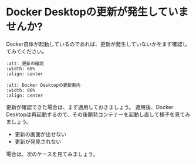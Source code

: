 # Docker Desktopの更新が発生していませんか?

Docker自体が起動しているのであれば、更新が発生していないかをまず確認してみてください。

```{image} images/check-update.png
:alt: 更新の確認
:width: 60%
:align: center
```

```{image} images/found-dd-update.png
:alt: Docker Desktopの更新案内
:width: 80%
:align: center
```

更新が確認できた場合は、まず適用しておきましょう。
適用後、Docker Desktopは再起動するので、その後開発コンテナーを起動し直して様子を見てみましょう。

* 更新の画面が出せない
* 更新が発見されない

場合は、次のケースを見てみましょう。

